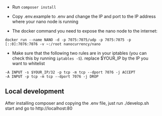 * Run `composer install`

* Copy .env.example to .env and change the IP and port to the IP address where your nano node is running

* The docker command you need to expose the nano node to the internet:
```
docker run --name NANO -d -p 7075:7075/udp -p 7075:7075 -p [::0]:7076:7076 -v ~:/root nanocurrency/nano
```

* Make sure that the following two rules are in your iptables (you can check this by running `iptables -S`).
replace $YOUR_IP by the IP you want to whitelist 
```
-A INPUT -s $YOUR_IP/32 -p tcp -m tcp --dport 7076 -j ACCEPT
-A INPUT -p tcp -m tcp --dport 7076 -j DROP
```


## Local development
After installing composer and copying the .env file, just run ./develop.sh start and go to http://localhost:80
